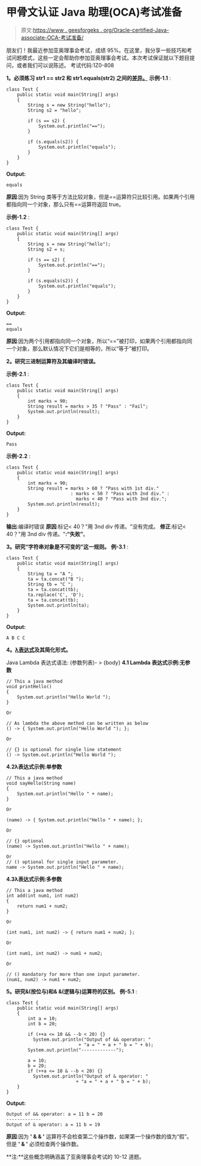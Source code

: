 # 甲骨文认证 Java 助理(OCA)考试准备

> 原文:[https://www . geesforgeks . org/Oracle-certified-Java-associate-OCA-考试准备/](https://www.geeksforgeeks.org/oracle-certified-java-associate-oca-exam-preparation/)

朋友们！我最近参加亚奥理事会考试，成绩 95%。在这里，我分享一些技巧和考试问题模式，这些一定会帮助你参加亚奥理事会考试。本次考试保证就以下题目提问，或者我们可以说陈述。
考试代码:1Z0-808

**1。必须练习 str1 == str2 和 str1.equals(str2) 之间的[差异。](https://www.geeksforgeeks.org/difference-equals-method-java/)**
**示例-1.1** :

```
class Test {
    public static void main(String[] args)
    {
        String s = new String("hello");
        String s2 = "hello";

        if (s == s2) {
            System.out.println("==");
        }

        if (s.equals(s2)) {
            System.out.println("equals");
        }
    }
}
```

**Output:**

```
equals

```

**原因**:因为 String 类等于方法比较对象，但是==运算符只比较引用。如果两个引用都指向同一个对象，那么只有==运算符返回 true。

**示例-1.2** :

```
class Test {
    public static void main(String[] args)
    {
        String s = new String("hello");
        String s2 = s;

        if (s == s2) {
            System.out.println("==");
        }

        if (s.equals(s2)) {
            System.out.println("equals");
        }
    }
}
```

**Output:**

```
==
equals

```

**原因**:因为两个引用都指向同一个对象，所以“==”被打印，如果两个引用都指向同一个对象，那么默认情况下它们是相等的，所以“等于”被打印。

**2。研究三进制运算符及其编译时错误。**

**示例-2.1** :

```
class Test {
    public static void main(String[] args)
    {
        int marks = 90;
        String result = marks > 35 ? "Pass" : "Fail";
        System.out.println(result);
    }
}
```

**Output:**

```
Pass

```

**示例-2.2** :

```
class Test {
    public static void main(String[] args)
    {
        int marks = 90;
        String result = marks > 60 ? "Pass with 1st div."
                        : marks < 50 ? "Pass with 2nd div." : 
                          marks < 40 ? "Pass with 3nd div.";
        System.out.println(result);
    }
}
```

**输出**:编译时错误
**原因**:标记< 40？"用 3nd div 传递。"没有完成。
**修正**:标记< 40？"用 3nd div 传递。"**:“失败”**。

**3。研究“字符串对象是不可变的”这一规则。**
**例-3.1** :

```
class Test {
    public static void main(String[] args)
    {
        String ta = "A ";
        ta = ta.concat("B ");
        String tb = "C ";
        ta = ta.concat(tb);
        ta.replace('C', 'D');
        ta = ta.concat(tb);
        System.out.println(ta);
    }
}
```

**Output:**

```
A B C C

```

**4。[λ表达式](https://www.geeksforgeeks.org/lambda-expressions-java-8/)及其简化形式。**

Java Lambda 表达式语法:
(参数列表)- > {body}
**4.1 Lambda 表达式示例:无参数**

```
// This a java method
void printHello()
{
    System.out.println("Hello World ");
}

Or

// As lambda the above method can be written as below
() -> { System.out.println("Hello World "); };

Or

// {} is optional for single line statement
() -> System.out.println("Hello World ");
```

**4.2λ表达式示例:单参数**

```
// This a java method
void sayHello(String name)
{
    System.out.println("Hello " + name);
}

Or

(name) -> { System.out.println("Hello " + name); };

Or

// {} optional
(name) -> System.out.println("Hello " + name);

Or
// () optional for single input parameter.
name -> System.out.println("Hello " + name); 
```

**4.3λ表达式示例:多参数**

```
// This a java method
int add(int num1, int num2)
{
    return num1 + num2;
}

Or

(int num1, int num2) -> { return num1 + num2; };

Or

(int num1, int num2) -> num1 + num2;

Or 

// () mandatory for more than one input parameter.
(num1, num2) -> num1 + num2;
```

**5。研究&(按位与)和& &(逻辑与)运算符的区别。**
**例-5.1** :

```
class Test {
    public static void main(String[] args)
    {
        int a = 10;
        int b = 20;

        if (++a <= 10 && --b < 20) {}
          System.out.println("Output of && operator: "
                           + "a = " + a + " b = " + b);
        System.out.println("-------------");

        a = 10;
        b = 20;
        if (++a <= 10 & --b < 20) {}
          System.out.println("Output of & operator: "
                          + "a = " + a + " b = " + b);
    }
}
```

**Output:**

```
Output of && operator: a = 11 b = 20
-------------
Output of & operator: a = 11 b = 19

```

**原因**:因为 **' & & '** 运算符不会检查第二个操作数，如果第一个操作数的值为“假”。但是 **' & '** 必须检查两个操作数。

**注:**这些概念明确涵盖了亚奥理事会考试的 10-12 道题。